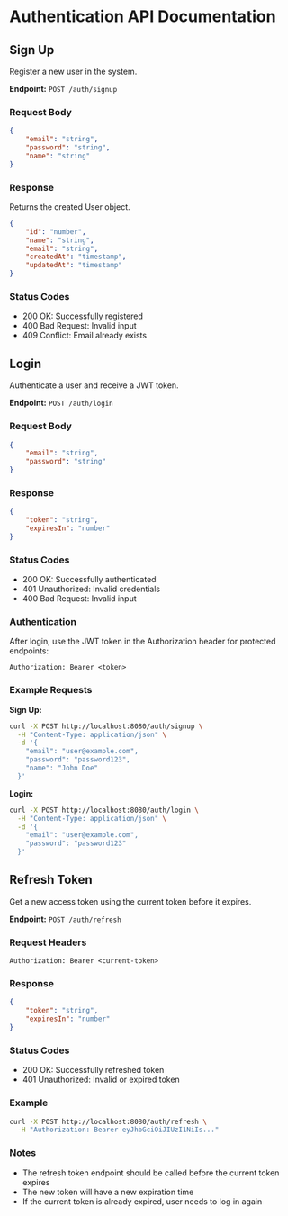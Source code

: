 # Authentication API Documentation

## Sign Up
Register a new user in the system.

**Endpoint:** `POST /auth/signup`

### Request Body
```json
{
    "email": "string",
    "password": "string",
    "name": "string"
}
```

### Response
Returns the created User object.
```json
{
    "id": "number",
    "name": "string",
    "email": "string",
    "createdAt": "timestamp",
    "updatedAt": "timestamp"
}
```

### Status Codes
- 200 OK: Successfully registered
- 400 Bad Request: Invalid input
- 409 Conflict: Email already exists

## Login
Authenticate a user and receive a JWT token.

**Endpoint:** `POST /auth/login`

### Request Body
```json
{
    "email": "string",
    "password": "string"
}
```

### Response
```json
{
    "token": "string",
    "expiresIn": "number"
}
```

### Status Codes
- 200 OK: Successfully authenticated
- 401 Unauthorized: Invalid credentials
- 400 Bad Request: Invalid input

### Authentication
After login, use the JWT token in the Authorization header for protected endpoints:
```
Authorization: Bearer <token>
```

### Example Requests

**Sign Up:**
```bash
curl -X POST http://localhost:8080/auth/signup \
  -H "Content-Type: application/json" \
  -d '{
    "email": "user@example.com",
    "password": "password123",
    "name": "John Doe"
  }'
```

**Login:**
```bash
curl -X POST http://localhost:8080/auth/login \
  -H "Content-Type: application/json" \
  -d '{
    "email": "user@example.com",
    "password": "password123"
  }'
```

## Refresh Token
Get a new access token using the current token before it expires.

**Endpoint:** `POST /auth/refresh`

### Request Headers
```
Authorization: Bearer <current-token>
```

### Response
```json
{
    "token": "string",
    "expiresIn": "number"
}
```

### Status Codes
- 200 OK: Successfully refreshed token
- 401 Unauthorized: Invalid or expired token

### Example
```bash
curl -X POST http://localhost:8080/auth/refresh \
  -H "Authorization: Bearer eyJhbGciOiJIUzI1NiIs..."
```

### Notes
- The refresh token endpoint should be called before the current token expires
- The new token will have a new expiration time
- If the current token is already expired, user needs to log in again
